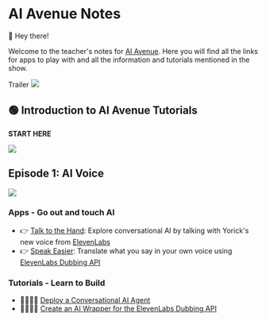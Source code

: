 # AI Avenue Notes

👋 Hey there! 

Welcome to the teacher's notes for [AI Avenue](https://aiavenue.show). Here you will find all the links for apps to play with and all the information and tutorials mentioned in the show.

Trailer
[<img src="https://img.youtube.com/vi/TLQT1JI3CGA/0.jpg">](https://youtu.be/TLQT1JI3CGA "AI Avenue Trailer")

## 🟢 Introduction to AI Avenue Tutorials

**START HERE**

[<img src="https://img.youtube.com/vi/ULZskuWcApw/0.jpg">](https://youtu.be/ULZskuWcApw "AI Avenue Tutorial Introduction")


## Episode 1: AI Voice

[<img src="https://img.youtube.com/vi/TQw0emgZHQI/0.jpg">](https://youtu.be/TQw0emgZHQI "AI Voice: I Tried to Make My Robot Hand Talk | AI Avenue Ep 1")

### Apps - Go out and touch AI
- 👉 [Talk to the Hand](https://talk-to-the-hand.aiavenue.show): Explore conversational AI by talking with Yorick's new voice from [ElevenLabs](https://elevenlabs.io)
- 👉 [Speak Easier](https://speak-easier.aiavenue.show): Translate what you say in your own voice using [ElevenLabs Dubbing API](https://elevenlabs.io/docs/api-reference/dubbing/create)

### Tutorials - Learn to Build

- 👨‍💻👩‍💻 [Deploy a Conversational AI Agent](https://youtu.be/YFWkYzjT7x0)
- 👨‍💻👩‍💻 [Create an AI Wrapper for the ElevenLabs Dubbing API](https://youtu.be/x8GZMwSq5bY)
